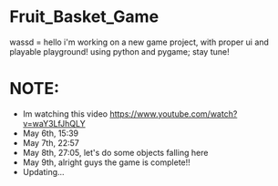 # Fruit_Basket_Game
wassd = hello
i'm working on a new game project, with proper ui and playable playground!
using python and pygame;
stay tune!

# NOTE: 
- Im watching this video https://www.youtube.com/watch?v=waY3LfJhQLY
- May 6th, 15:39
- May 7th, 22:57
- May 8th, 27:05, let's do some objects falling here
- May 9th, alright guys the game is complete!!
- Updating...
